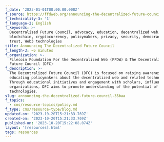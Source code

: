 ```yaml
---
f_date: '2023-01-01T00:00:00.000Z'
f_source: https://ffdweb.org/announcing-the-decentralized-future-council/
f_technicality-3: '1'
f_language-2: English
f_keywords: >-
  Decentralized Future Council, advocacy, education, decentralized web,
  blockchain, cryptocurrency, policymakers, privacy, security, democracy, online
  trust, Web3 technologies
title: Announcing The Decentralized Future Council
f_length-3: ~5 minutes
f_organization: >-
  Filecoin Foundation For the Decentralized Web (FFDW) & The Decentralized
  Future Council (DFC)
f_description: >-
  The Decentralized Future Council (DFC) is focused on raising awareness and
  educating policymakers about the decentralized web and related technologies.
  Through educational initiatives and engagement with scholars, influencers, and
  organizations, DFC aims to promote understanding of the potential of Web3
  technologies.
slug: announcing-the-decentralized-future-council-35baa
f_topics:
  - cms/resource-topics/policy.md
f_type: cms/resource-type/blog.md
updated-on: '2023-10-20T15:21:33.769Z'
created-on: '2023-10-20T15:21:33.769Z'
published-on: '2023-10-20T15:22:08.074Z'
layout: '[resources].html'
tags: resources
---
```



